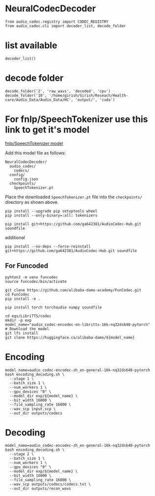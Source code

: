 # NeuralCodecDecoder

```
from audio_codec.registry import CODEC_REGISTRY
from audio_codec.cli import decoder_list, decode_folder
```

# list available
```
decoder_list()
```

# decode folder
```
decode_folder('2', 'raw_wavs', 'decoded', 'cpu')
decode_folder('10', '/home/girish/Girish/Reseach/Health-care/Audio_Data/Audio_Data/HC', 'output/', 'cuda')
```


# For fnlp/SpeechTokenizer use this link to get it's model 

[fnlp/SpeechTokenizer model](https://huggingface.co/fnlp/SpeechTokenizer/tree/main/speechtokenizer_hubert_avg)

Add this model file as follows:

```
NeuralCodecDecoder/
  audio_codec/
    codecs/
  config/
    config.json
  checkpoints/
    SpeechTokenizer.pt
```

Place the downloaded `SpeechTokenizer.pt` file into the `checkpoints/` directory as shown above.


```
pip install --upgrade pip setuptools wheel
pip install --only-binary=:all: tokenizers

pip install git+https://github.com/ga642381/AudioCodec-Hub.git soundfile
```
additional
```
pip install --no-deps --force-reinstall git+https://github.com/ga642381/AudioCodec-Hub.git soundfile
```



## For Funcoded
```
pyhton3 -m venv funcodec
source funcodec/bin/activate
```
```
git clone https://github.com/alibaba-damo-academy/FunCodec.git
cd FunCodec
pip install -e .
```
```
pip install torch torchaudio numpy soundfile
```
```
cd egs/LibriTTS/codec
mkdir -p exp
model_name="audio_codec-encodec-en-libritts-16k-nq32ds640-pytorch"
# Download the model
git lfs install
git clone https://huggingface.co/alibaba-damo/${model_name}
```

# Encoding
```
model_name=audio_codec-encodec-zh_en-general-16k-nq32ds640-pytorch
bash encoding_decoding.sh \
  --stage 1 \
  --batch_size 1 \
  --num_workers 1 \
  --gpu_devices "0" \
  --model_dir exp/${model_name} \
  --bit_width 16000 \
  --file_sampling_rate 16000 \
  --wav_scp input.scp \
  --out_dir outputs/codecs
```
# Decoding
```
model_name=audio_codec-encodec-zh_en-general-16k-nq32ds640-pytorch
bash encoding_decoding.sh \
  --stage 2 \
  --batch_size 1 \
  --num_workers 1 \
  --gpu_devices "0" \
  --model_dir exp/${model_name} \
  --bit_width 16000 \
  --file_sampling_rate 16000 \
  --wav_scp outputs/codecs/codecs.txt \
  --out_dir outputs/recon_wavs
```